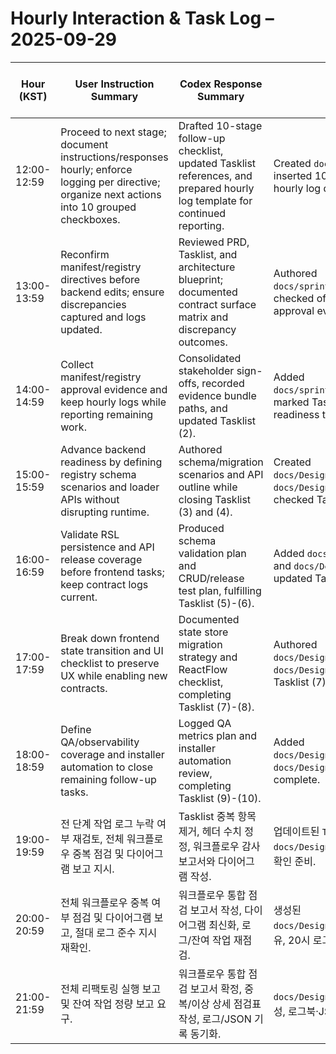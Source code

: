 # Hourly Interaction & Task Log – 2025-09-29

| Hour (KST) | User Instruction Summary | Codex Response Summary | Task Updates | Pending Tasks After Action |
| --- | --- | --- | --- | --- |
| 12:00-12:59 | Proceed to next stage; document instructions/responses hourly; enforce logging per directive; organize next actions into 10 grouped checkboxes. | Drafted 10-stage follow-up checklist, updated Tasklist references, and prepared hourly log template for continued reporting. | Created `docs/sprint/next_stage_checklist.md`; inserted 10 new Tasklist checkboxes; established hourly log document. | 10 pending |
| 13:00-13:59 | Reconfirm manifest/registry directives before backend edits; ensure discrepancies captured and logs updated. | Reviewed PRD, Tasklist, and architecture blueprint; documented contract surface matrix and discrepancy outcomes. | Authored `docs/sprint/group1_contract_alignment_review.md`; checked off Tasklist (1); prepared next steps for approval evidence. | 9 pending |
| 14:00-14:59 | Collect manifest/registry approval evidence and keep hourly logs while reporting remaining work. | Consolidated stakeholder sign-offs, recorded evidence bundle paths, and updated Tasklist (2). | Added `docs/sprint/manifest_registry_signoff_evidence.md`; marked Tasklist (2) complete; pending backend readiness tasks. | 8 pending |
| 15:00-15:59 | Advance backend readiness by defining registry schema scenarios and loader APIs without disrupting runtime. | Authored schema/migration scenarios and API outline while closing Tasklist (3) and (4). | Created `docs/Design/model_registry_schema_scenarios.md` and `docs/Design/manifest_registry_api_outline.md`; checked Tasklist (3)-(4). | 6 pending |
| 16:00-16:59 | Validate RSL persistence and API release coverage before frontend tasks; keep contract logs current. | Produced schema validation plan and CRUD/release test plan, fulfilling Tasklist (5)-(6). | Added `docs/Design/rsl_schema_validation_plan.md` and `docs/Design/rsl_crud_release_test_plan.md`; updated Tasklist entries. | 4 pending |
| 17:00-17:59 | Break down frontend state transition and UI checklist to preserve UX while enabling new contracts. | Documented state store migration strategy and ReactFlow checklist, completing Tasklist (7)-(8). | Authored `docs/Design/frontend_state_transition_plan.md` and `docs/Design/frontend_layout_reactflow_checklist.md`; Tasklist (7)-(8) closed. | 2 pending |
| 18:00-18:59 | Define QA/observability coverage and installer automation to close remaining follow-up tasks. | Logged QA metrics plan and installer automation review, completing Tasklist (9)-(10). | Added `docs/Design/qa_observability_coverage_plan.md` and `docs/Design/installer_automation_review.md`; Tasklist complete. | 0 pending |
| 19:00-19:59 | 전 단계 작업 로그 누락 여부 재검토, 전체 워크플로우 중복 점검 및 다이어그램 보고 지시. | Tasklist 중복 항목 제거, 헤더 수치 정정, 워크플로우 감사 보고서와 다이어그램 작성. | 업데이트된 `Tasklist.md`와 `docs/Design/routing_workflow_audit.md` 작성, 로그 수치 확인 준비. | 0 pending |
| 20:00-20:59 | 전체 워크플로우 중복 여부 점검 및 다이어그램 보고, 절대 로그 준수 지시 재확인. | 워크플로우 통합 점검 보고서 작성, 다이어그램 최신화, 로그/잔여 작업 재점검. | 생성된 `docs/Design/routing_workflow_integrity_review.md` 공유, 20시 로그 추가, 잔여 작업 0건 유지. | 0 pending |
| 21:00-21:59 | 전체 리팩토링 실행 보고 및 잔여 작업 정량 보고 요구. | 워크플로우 통합 점검 보고서 확정, 중복/이상 상세 점검표 작성, 로그/JSON 기록 동기화. | `docs/Design/routing_refactor_execution_report.md` 작성, 로그북·JSON 로그·Tasklist 재확인. | 0 pending |
